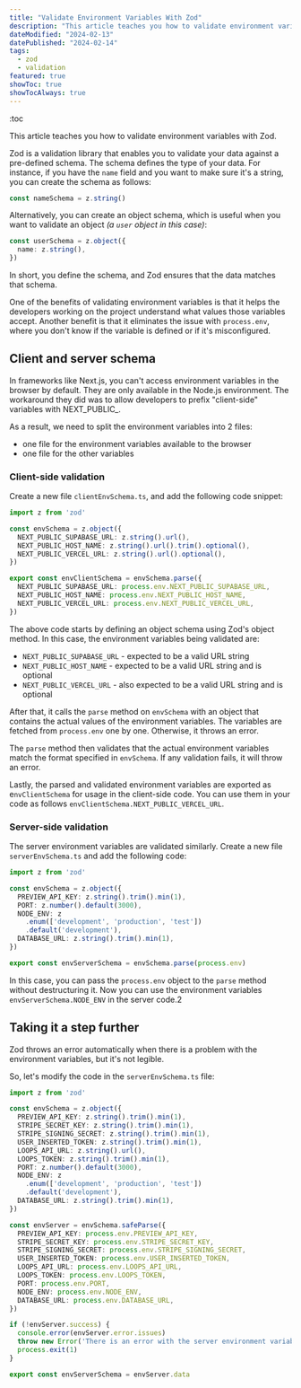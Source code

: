 ```yaml
---
title: "Validate Environment Variables With Zod"
description: "This article teaches you how to validate environment variables with Zod."
dateModified: "2024-02-13"
datePublished: "2024-02-14"
tags:
  - zod
  - validation
featured: true
showToc: true
showTocAlways: true
---
```


:toc

This article teaches you how to validate environment variables with Zod.
<!-- more -->
Zod is a validation library that enables you to validate your data against a pre-defined schema. The schema defines the type of your data. For instance, if you have the `name` field and you want to make sure it's a string, you can create the schema as follows:

```ts
const nameSchema = z.string()
```

Alternatively, you can create an object schema, which is useful when you want to validate an object _(a `user` object in this case)_:

```ts
const userSchema = z.object({
  name: z.string(),
})
```

In short, you define the schema, and Zod ensures that the data matches that schema.

One of the benefits of validating environment variables is that it helps the developers working on the project understand what values those variables accept. Another benefit is that it eliminates the issue with `process.env`, where you don't know if the variable is defined or if it's misconfigured.

## Client and server schema

In frameworks like Next.js, you can't access environment variables in the browser by default. They are only available in the Node.js environment. The workaround they did was to allow developers to prefix "client-side" variables with NEXT_PUBLIC_.

As a result, we need to split the environment variables into 2 files:

- one file for the environment variables available to the browser
- one file for the other variables

### Client-side validation

Create a new file `clientEnvSchema.ts`, and add the following code snippet:

```ts [clientEnvSchema.ts]
import z from 'zod'

const envSchema = z.object({
  NEXT_PUBLIC_SUPABASE_URL: z.string().url(),
  NEXT_PUBLIC_HOST_NAME: z.string().url().trim().optional(),
  NEXT_PUBLIC_VERCEL_URL: z.string().url().optional(),
})

export const envClientSchema = envSchema.parse({
  NEXT_PUBLIC_SUPABASE_URL: process.env.NEXT_PUBLIC_SUPABASE_URL,
  NEXT_PUBLIC_HOST_NAME: process.env.NEXT_PUBLIC_HOST_NAME,
  NEXT_PUBLIC_VERCEL_URL: process.env.NEXT_PUBLIC_VERCEL_URL,
})
```

The above code starts by defining an object schema using Zod's object method. In this case, the environment variables being validated are:

- `NEXT_PUBLIC_SUPABASE_URL` - expected to be a valid URL string
- `NEXT_PUBLIC_HOST_NAME` - expected to be a valid URL string and is optional
- `NEXT_PUBLIC_VERCEL_URL` - also expected to be a valid URL string and is optional

After that, it calls the `parse` method on `envSchema` with an object that contains the actual values of the environment variables. The variables are fetched from `process.env` one by one. Otherwise, it throws an error.

The `parse` method then validates that the actual environment variables match the format specified in `envSchema`. If any validation fails, it will throw an error.

Lastly, the parsed and validated environment variables are exported as e`nvClientSchema` for usage in the client-side code. You can use them in your code as follows `envClientSchema.NEXT_PUBLIC_VERCEL_URL`.

### Server-side validation

The server environment variables are validated similarly. Create a new file `serverEnvSchema.ts` and add the following code:

```ts [serverEnvSchema.ts]
import z from 'zod'

const envSchema = z.object({
  PREVIEW_API_KEY: z.string().trim().min(1),
  PORT: z.number().default(3000),
  NODE_ENV: z
    .enum(['development', 'production', 'test'])
    .default('development'),
  DATABASE_URL: z.string().trim().min(1),
})

export const envServerSchema = envSchema.parse(process.env)
```

In this case, you can pass the `process.env` object to the `parse` method without destructuring it. Now you can use the environment variables `envServerSchema.NODE_ENV` in the server code.2

## Taking it a step further
Zod throws an error automatically when there is a problem with the environment variables, but it's not legible.

So, let's modify the code in the `serverEnvSchema.ts` file:

```ts [serverEnvSchema.ts]
import z from 'zod'

const envSchema = z.object({
  PREVIEW_API_KEY: z.string().trim().min(1),
  STRIPE_SECRET_KEY: z.string().trim().min(1),
  STRIPE_SIGNING_SECRET: z.string().trim().min(1),
  USER_INSERTED_TOKEN: z.string().trim().min(1),
  LOOPS_API_URL: z.string().url(),
  LOOPS_TOKEN: z.string().trim().min(1),
  PORT: z.number().default(3000),
  NODE_ENV: z
    .enum(['development', 'production', 'test'])
    .default('development'),
  DATABASE_URL: z.string().trim().min(1),
})

const envServer = envSchema.safeParse({
  PREVIEW_API_KEY: process.env.PREVIEW_API_KEY,
  STRIPE_SECRET_KEY: process.env.STRIPE_SECRET_KEY,
  STRIPE_SIGNING_SECRET: process.env.STRIPE_SIGNING_SECRET,
  USER_INSERTED_TOKEN: process.env.USER_INSERTED_TOKEN,
  LOOPS_API_URL: process.env.LOOPS_API_URL,
  LOOPS_TOKEN: process.env.LOOPS_TOKEN,
  PORT: process.env.PORT,
  NODE_ENV: process.env.NODE_ENV,
  DATABASE_URL: process.env.DATABASE_URL,
})

if (!envServer.success) {
  console.error(envServer.error.issues)
  throw new Error('There is an error with the server environment variables')
  process.exit(1)
}

export const envServerSchema = envServer.data
```

